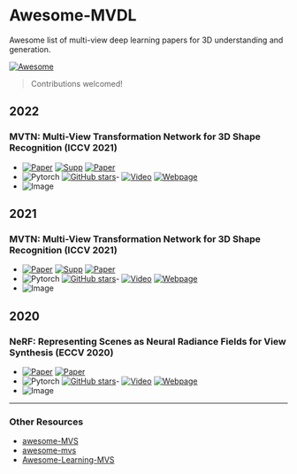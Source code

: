 # Awesome-MVDL
Awesome list of multi-view deep learning papers for 3D understanding and generation. 

[![Awesome](https://cdn.rawgit.com/sindresorhus/awesome/d7305f38d29fed78fa85652e3a63e154dd8e8829/media/badge.svg)](https://github.com/sindresorhus/awesome)

> Contributions welcomed!

## 2022

### MVTN: Multi-View Transformation Network for 3D Shape Recognition (ICCV 2021)

- [![Paper](https://img.shields.io/badge/Camera--Ready-PDF-f5cac3?logo=adobeacrobatreader&logoColor=red)](https://arxiv.org/pdf/2011.13244.pdf) [![Supp](https://img.shields.io/badge/Supplementary-PDF-f5cac3?logo=adobeacrobatreader&logoColor=red)](https://drive.google.com/file/d/1-dQnztL21U0TcDoPZGx5r-_GWxzEDK-r/view?usp=sharing) [![Paper](http://img.shields.io/badge/arxiv-arxiv.2011.13244-B31B1B?logo=arXiv&logoColor=green)](https://arxiv.org/abs/2011.13244)
- ![Pytorch](https://img.shields.io/badge/PyTorch-ee4c2c?logo=pytorch&logoColor=white) [![GitHub stars](https://img.shields.io/github/stars/ajhamdi/MVTN?logo=github&label=Stars)](https://github.com/ajhamdi/MVTN)- [![Video](https://img.shields.io/badge/Youtube-Video-cc0000?style=flat&logo=youtube&logoColor=cc0000)](https://youtu.be/1zaHx8ztlhk)
 [![Webpage](https://img.shields.io/badge/Project-Page-3cba54?style=flat&logo=Google%20chrome&logoColor=white)](https://abdullahamdi.com/publication/mvtn-iccv/)
- ![Image](https://github.com/ajhamdi/MVTN/blob/master/doc/pipeline.png)


## 2021

### MVTN: Multi-View Transformation Network for 3D Shape Recognition (ICCV 2021)
- [![Paper](https://img.shields.io/badge/Camera--Ready-PDF-f5cac3?logo=adobeacrobatreader&logoColor=red)](https://arxiv.org/pdf/2011.13244.pdf) [![Supp](https://img.shields.io/badge/Supplementary-PDF-f5cac3?logo=adobeacrobatreader&logoColor=red)](https://drive.google.com/file/d/1-dQnztL21U0TcDoPZGx5r-_GWxzEDK-r/view?usp=sharing) [![Paper](http://img.shields.io/badge/arxiv-arxiv.2011.13244-B31B1B?logo=arXiv&logoColor=green)](https://arxiv.org/abs/2011.13244)
- ![Pytorch](https://img.shields.io/badge/PyTorch-ee4c2c?logo=pytorch&logoColor=white) [![GitHub stars](https://img.shields.io/github/stars/ajhamdi/MVTN?logo=github&label=Stars)](https://github.com/ajhamdi/MVTN)- [![Video](https://img.shields.io/badge/Youtube-Video-cc0000?style=flat&logo=youtube&logoColor=cc0000)](https://youtu.be/1zaHx8ztlhk)
 [![Webpage](https://img.shields.io/badge/Project-Page-3cba54?style=flat&logo=Google%20chrome&logoColor=white)](https://abdullahamdi.com/publication/mvtn-iccv/)
- ![Image](https://github.com/ajhamdi/MVTN/blob/master/doc/pipeline.png)


## 2020

### NeRF: Representing Scenes as Neural Radiance Fields for View Synthesis (ECCV 2020)
- [![Paper](https://img.shields.io/badge/Camera--Ready-PDF-f5cac3?logo=adobeacrobatreader&logoColor=red)](https://arxiv.org/pdf/2003.08934.pdf) [![Paper](http://img.shields.io/badge/arxiv-arxiv.2011.13244-B31B1B?logo=arXiv&logoColor=green)](https://arxiv.org/abs/2003.08934)
- ![Pytorch](https://img.shields.io/badge/PyTorch-ee4c2c?logo=pytorch&logoColor=white) [![GitHub stars](https://img.shields.io/github/stars/yenchenlin/nerf-pytorch?logo=github&label=Stars)](https://github.com/yenchenlin/nerf-pytorch)- [![Video](https://img.shields.io/badge/Youtube-Video-cc0000?style=flat&logo=youtube&logoColor=cc0000)](https://youtu.be/JuH79E8rdKc)
 [![Webpage](https://img.shields.io/badge/Project-Page-3cba54?style=flat&logo=Google%20chrome&logoColor=white)](https://www.matthewtancik.com/nerf)
- ![Image](https://user-images.githubusercontent.com/7057863/78473103-9353b300-7770-11ea-98ed-6ba2d877b62c.gif)

---

### Other Resources
- [awesome-MVS](https://github.com/walsvid/Awesome-MVS)
- [awesome-mvs](https://github.com/krahets/awesome-mvs)
- [Awesome-Learning-MVS](https://github.com/XYZ-qiyh/Awesome-Learning-MVS)
